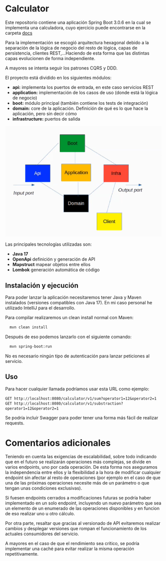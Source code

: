 
# Calculator
Este repositorio contiene una aplicación Spring Boot 3.0.6 en la cual se implementa una calculadora, cuyo ejercicio puede encontrarse en la carpeta [docs](docs/exercise.md)

Para la implementación se escogió arquitectura hexagonal debido a la separación de la lógica de negocio del resto de lógica, capas de persistencia, clientes REST,...Haciendo de esta forma que las distintas capas evolucionen de forma independiente.

A mayores se intenta seguir los patrones CQRS y DDD.

El proyecto está dividido en los siguientes módulos:
- **api:** implementa los puertos de entrada, en este caso servicios REST
- **application:** implementación de los casos de uso (donde está la lógica de negocio)
- **boot:** módulo principal (también contiene los tests de integración)
- **domain:** core de la aplicación. Definición de qué es lo que hace la aplicación, pero sin decir cómo
- **infrastructure:** puertos de salida

![hexagonal.png](assets/hexagonal.png)

Las principales tecnologías utilizadas son:
- **Java 17**
- **OpenApi** definición y generación de API
- **Mapstruct** mapear objetos entre ellos
- **Lombok** generación automática de código

## Instalación y ejecución

Para poder lanzar la aplicación necesitaremos tener Java y Maven instalados (versiones compatibles con Java 17). En mi caso personal he utilizado IntelliJ para el desarrollo.

Para compilar realizaremos un clean install normal con Maven:
```bash
  mvn clean install
```
Después de eso podemos lanzarlo con el siguiente comando:
```bash
  mvn spring-boot:run
```

No es necesario ningún tipo de autenticación para lanzar peticiones al servicio.

## Uso

Para hacer cualquier llamada podríamos usar esta URL como ejemplo:

```
GET http://localhost:8080/calculator/v1/sum?operator1=12&operator2=1
GET http://localhost:8080/calculator/v1/substraction?operator1=12&operator2=1
```

Se podría incluír Swagger para poder tener una forma más fácil de realizar requests.

# Comentarios adicionales

Teniendo en cuenta las exigencias de escalabilidad, sobre todo indicando que en el futuro se realizarán operaciones más
complejas, se divide en varios endpoints, uno por cada operación. De esta forma nos aseguramos la independencia
entre ellos y la flexibilidad a la hora de modificar cualquier endpoint sin afectar al resto de operaciones (por ejemplo
en el caso de que una de las próximas operaciones necesite más de un parámetro o que tengan unas condiciones exclusivas).

Si fuesen endpoints cerrados a modificaciones futuras se podría haber implementado en un solo endpoint, incluyendo
un nuevo parámetro que sea un elemento de un enumerado de las operaciones disponibles y en funcion de eso realizar uno
u otro cálculo.

Por otra parte, resaltar que gracias al versionado de API evitaremos realizar cambios y desplegar versiones que rompan
el funcionamiento de los actuales consumidores del servicio.

A mayores en el caso de que el rendimiento sea crítico, se podría implementar una caché para evitar realizar la misma
operación repetitivamente.
